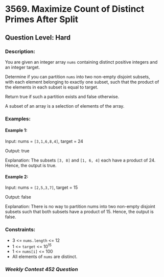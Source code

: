 # 3569. Maximize Count of Distinct Primes After Split
## Question Level: Hard
### Description:
You are given an integer array `nums` containing distinct positive integers and an integer target.

Determine if you can partition `nums` into two non-empty disjoint subsets, with each element belonging to exactly one subset, such that the product of the elements in each subset is equal to target.

Return true if such a partition exists and false otherwise.

A subset of an array is a selection of elements of the array.

### Examples:
#### Example 1:

Input: nums = `[3,1,6,8,4]`, target = 24

Output: true

Explanation: The subsets `[3, 8]` and `[1, 6, 4]` each have a product of 24. Hence, the output is true.

#### Example 2:

Input: nums = `[2,5,3,7]`, target = 15

Output: false

Explanation: There is no way to partition nums into two non-empty disjoint subsets such that both subsets have a product of 15. Hence, the output is false.

### Constraints:

- 3 <= `nums.length` <= 12
- 1 <= `target` <= 10<sup>15</sup>
- 1 <= `nums[i]` <= 100
- All elements of `nums` are distinct.

### *Weekly Contest 452  Question*